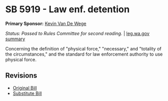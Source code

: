 # SB 5919 - Law enf. detention
**Primary Sponsor:** [Kevin Van De Wege](/person/leg/kevin.vandewege.md)

*Status: Passed to Rules Committee for second reading.* | [leg.wa.gov summary](https://app.leg.wa.gov/billsummary?BillNumber=5919&Year=2021)

Concerning the definition of "physical force," "necessary," and "totality of the circumstances," and the standard for law enforcement authority to use physical force.

## Revisions
* [Original Bill](1/)
* [Substitute Bill](S/)